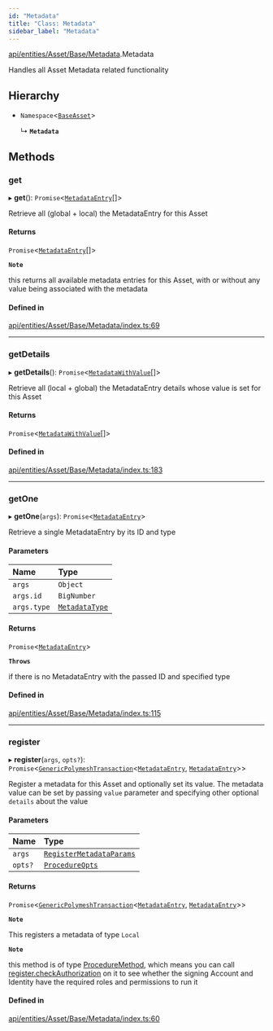 ```yaml
---
id: "Metadata"
title: "Class: Metadata"
sidebar_label: "Metadata"
---
```


[api/entities/Asset/Base/Metadata](../../../../../../modules/API/Entities/Asset/Base/Metadata/Metadata.md).Metadata

Handles all Asset Metadata related functionality

## Hierarchy

- `Namespace`\<[`BaseAsset`](../BaseAsset/BaseAsset.md)\>

  ↳ **`Metadata`**

## Methods

### get

▸ **get**(): `Promise`\<[`MetadataEntry`](../../../MetadataEntry/MetadataEntry.md)[]\>

Retrieve all (global + local) the MetadataEntry for this Asset

#### Returns

`Promise`\<[`MetadataEntry`](../../../MetadataEntry/MetadataEntry.md)[]\>

**`Note`**

this returns all available metadata entries for this Asset, with or without any value being associated with the metadata

#### Defined in

[api/entities/Asset/Base/Metadata/index.ts:69](https://github.com/PolymeshAssociation/polymesh-sdk/blob/f8a937f04/src/api/entities/Asset/Base/Metadata/index.ts#L69)

___

### getDetails

▸ **getDetails**(): `Promise`\<[`MetadataWithValue`](../../../../../../modules/API/Entities/MetadataEntry/Types/Types.md#metadatawithvalue)[]\>

Retrieve all (local + global) the MetadataEntry details whose value is set for this Asset

#### Returns

`Promise`\<[`MetadataWithValue`](../../../../../../modules/API/Entities/MetadataEntry/Types/Types.md#metadatawithvalue)[]\>

#### Defined in

[api/entities/Asset/Base/Metadata/index.ts:183](https://github.com/PolymeshAssociation/polymesh-sdk/blob/f8a937f04/src/api/entities/Asset/Base/Metadata/index.ts#L183)

___

### getOne

▸ **getOne**(`args`): `Promise`\<[`MetadataEntry`](../../../MetadataEntry/MetadataEntry.md)\>

Retrieve a single MetadataEntry by its ID and type

#### Parameters

| Name | Type |
| :------ | :------ |
| `args` | `Object` |
| `args.id` | `BigNumber` |
| `args.type` | [`MetadataType`](../../../../../../enums/API/Entities/MetadataEntry/Types/MetadataType/MetadataType.md) |

#### Returns

`Promise`\<[`MetadataEntry`](../../../MetadataEntry/MetadataEntry.md)\>

**`Throws`**

if there is no MetadataEntry with the passed ID and specified type

#### Defined in

[api/entities/Asset/Base/Metadata/index.ts:115](https://github.com/PolymeshAssociation/polymesh-sdk/blob/f8a937f04/src/api/entities/Asset/Base/Metadata/index.ts#L115)

___

### register

▸ **register**(`args`, `opts?`): `Promise`\<[`GenericPolymeshTransaction`](../../../../../../modules/API/Procedures/Types/Types.md#genericpolymeshtransaction)\<[`MetadataEntry`](../../../MetadataEntry/MetadataEntry.md), [`MetadataEntry`](../../../MetadataEntry/MetadataEntry.md)\>\>

Register a metadata for this Asset and optionally set its value.
The metadata value can be set by passing `value` parameter and specifying other optional `details` about the value

#### Parameters

| Name | Type |
| :------ | :------ |
| `args` | [`RegisterMetadataParams`](../../../../../../modules/API/Procedures/Types/Types.md#registermetadataparams) |
| `opts?` | [`ProcedureOpts`](../../../../../../interfaces/API/Procedures/Types/ProcedureOpts/ProcedureOpts.md) |

#### Returns

`Promise`\<[`GenericPolymeshTransaction`](../../../../../../modules/API/Procedures/Types/Types.md#genericpolymeshtransaction)\<[`MetadataEntry`](../../../MetadataEntry/MetadataEntry.md), [`MetadataEntry`](../../../MetadataEntry/MetadataEntry.md)\>\>

**`Note`**

This registers a metadata of type `Local`

**`Note`**

this method is of type [ProcedureMethod](../../../../../../interfaces/API/Procedures/Types/ProcedureMethod/ProcedureMethod.md), which means you can call [register.checkAuthorization](../../../../../../interfaces/API/Procedures/Types/ProcedureMethod/ProcedureMethod.md#checkauthorization)
  on it to see whether the signing Account and Identity have the required roles and permissions to run it

#### Defined in

[api/entities/Asset/Base/Metadata/index.ts:60](https://github.com/PolymeshAssociation/polymesh-sdk/blob/f8a937f04/src/api/entities/Asset/Base/Metadata/index.ts#L60)
